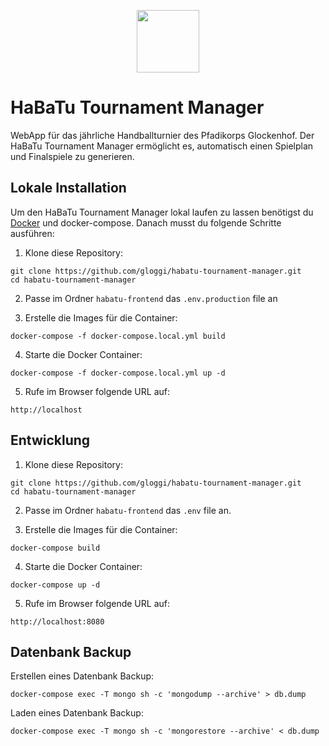 <p align="center"><img width="100" src="https://github.com/gloggi/habatu-tournament-manager/blob/master/habatu-frontend/src/assets/rotating_ball_a.png"></p>

# HaBaTu Tournament Manager

WebApp für das jährliche Handballturnier des Pfadikorps Glockenhof. Der HaBaTu Tournament Manager ermöglicht es, automatisch einen Spielplan und Finalspiele zu generieren.

## Lokale Installation

Um den HaBaTu Tournament Manager lokal laufen zu lassen benötigst du [Docker](https://docker.io/) und docker-compose. Danach musst du folgende Schritte ausführen:
1. Klone diese Repository:
```
git clone https://github.com/gloggi/habatu-tournament-manager.git
cd habatu-tournament-manager
```
2. Passe im Ordner ```habatu-frontend``` das ```.env.production``` file an

3. Erstelle die Images für die Container:
```
docker-compose -f docker-compose.local.yml build
```
4. Starte die Docker Container:
```
docker-compose -f docker-compose.local.yml up -d
```
5. Rufe im Browser folgende URL auf:
```
http://localhost
```


## Entwicklung
1. Klone diese Repository:
```
git clone https://github.com/gloggi/habatu-tournament-manager.git
cd habatu-tournament-manager
```
2. Passe im Ordner ```habatu-frontend``` das ```.env``` file an.

3. Erstelle die Images für die Container:
```
docker-compose build
```
4. Starte die Docker Container:
```
docker-compose up -d
```
5. Rufe im Browser folgende URL auf:
```
http://localhost:8080
```

## Datenbank Backup

Erstellen eines Datenbank Backup:
```
docker-compose exec -T mongo sh -c 'mongodump --archive' > db.dump
```
Laden eines Datenbank Backup:
```
docker-compose exec -T mongo sh -c 'mongorestore --archive' < db.dump
```